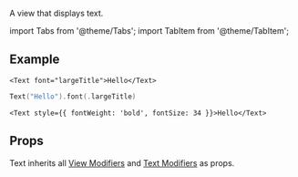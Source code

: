 ---
---

A view that displays text.

import Tabs from '@theme/Tabs';
import TabItem from '@theme/TabItem';

## Example

<Tabs>
<TabItem value="srn" label="swiftui-react-native">

```tsx
<Text font="largeTitle">Hello</Text>
```

</TabItem>
<TabItem value="swiftui" label="SwiftUI">

```swift
Text("Hello").font(.largeTitle)
```

</TabItem>
<TabItem value="react-native" label="React Native">

```tsx
<Text style={{ fontWeight: 'bold', fontSize: 34 }}>Hello</Text>
```

</TabItem>
</Tabs>

## Props

Text inherits all [View Modifiers](../modifiers#view-modifiers) and [Text Modifiers](../modifiers#text-modifiers) as props.
